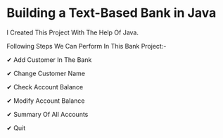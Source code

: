 # Building a Text-Based Bank in Java

I Created This Project With The Help Of Java.

Following Steps We Can Perform In This Bank Project:- 

✔  Add Customer In The Bank

✔  Change Customer Name

✔  Check Account Balance

✔  Modify Account Balance

✔  Summary Of All Accounts

✔  Quit
